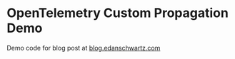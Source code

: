 # OpenTelemetry Custom Propagation Demo

Demo code for blog post at [blog.edanschwartz.com](https://blog.edanschwartz.com/)

